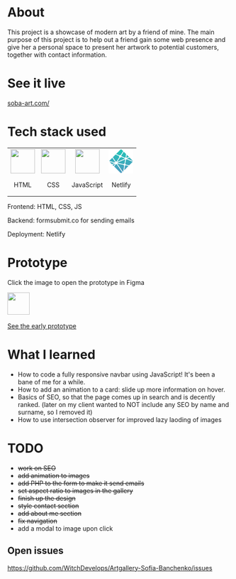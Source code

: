 # About
This project is a showcase of modern art by a friend of mine. The main purpose of this project is to help out a friend gain some web presence and give her a personal space to present her artwork to potential customers, together with contact information.

# See it live
[soba-art.com/](soba-art.com/)

# Tech stack used

<table align="center">
   <tbody>
      <tr>
        <td align="center">
          <img width="55" height="55" src="https://raw.githubusercontent.com/gilbarbara/logos/master/logos/html-5.svg"/>
          <p>HTML</p>
        </td>
        <td align="center">
          <img width="55" height="55" src="https://raw.githubusercontent.com/gilbarbara/logos/master/logos/css-3.svg"/>
          <p>CSS</p>
        </td>
        <td align="center">
          <img width="55" height="55" src="https://raw.githubusercontent.com/gilbarbara/logos/master/logos/javascript.svg"/>
          <p>JavaScript</p>
        </td>
        <td align="center">
          <img width="55" height="55" src="https://raw.githubusercontent.com/gilbarbara/logos/master/logos/netlify-icon.svg"/>
          <p>Netlify</p>
        </td>
      </tr>
   </tbody>
</table>

Frontend: HTML, CSS, JS

Backend: formsubmit.co for sending emails

Deployment: Netlify

# Prototype
Click the image to open the prototype in Figma

<a href="https://www.figma.com/proto/TcsRJoR5cuPde1ZqHdur8f/Sofia's-art?node-id=1-2&scaling=scale-down&page-id=0%3A1&starting-point-node-id=1%3A2">
    <img width="50" height="50" src="https://raw.githubusercontent.com/gilbarbara/logos/de2c1f96ff6e74ea7ea979b43202e8d4b863c655/logos/figma.svg">
    <p>See the early prototype</p>
</a>

# What I learned
* How to code a fully responsive navbar using JavaScript! It's been a bane of me for a while.
* How to add an animation to a card: slide up more information on hover.
* Basics of SEO, so that the page comes up in search and is decently ranked. (later on my client wanted to NOT include any SEO by name and surname, so I removed it)
* How to use intersection observer for improved lazy laoding of images

# TODO
* ~~work on SEO~~
* ~~add animation to images~~
* ~~add PHP to the form to make it send emails~~
* ~~set aspect ratio to images in the gallery~~
* ~~finish up the design~~
* ~~style contact section~~
* ~~add about me section~~
* ~~fix navigation~~
* add a modal to image upon click

## Open issues

https://github.com/WitchDevelops/Artgallery-Sofia-Banchenko/issues
